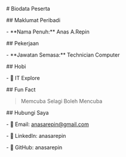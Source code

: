 \# Biodata Peserta



\## Maklumat Peribadi

\- \*\*Nama Penuh:\*\* Anas A.Repin



\## Pekerjaan

\- \*\*Jawatan Semasa:\*\* Technician Computer



\## Hobi

\- 🎯 IT Explore



\## Fun Fact

> Memcuba Selagi Boleh Mencuba



\## Hubungi Saya

\- 📧 Email: anasarepin@gmail.com

\- 🔗 LinkedIn: anasarepin

\- 🐙 GitHub: anasarepin

